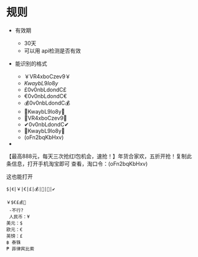 # 规则
- 有效期
	- 30天
	- 可以用 api检测是否有效
- 能识别的格式
	- ￥VR4xboCzev9￥
	- $KwaybL9lo8y$
	- £0v0nbLdondC£
	- €0v0nbLdondC€
	- 💰0v0nbLdondC💰
	- 🎵KwaybL9lo8y🔑
	- 📱VR4xboCzev9📱
	- ✔0v0nbLdondC✔
	- 🔑KwaybL9lo8y🎵
	- (oFn2bqKbHxv)
 
 
 
 
 -
 
 【最高888元，每天三次抢红I包机会，速抢！】年货合家欢，五折开抢！复制此条信息，打开手机淘宝即可 查看，淘口令：(oFn2bqKbHxv)

这也能打开
 
```
$|《|￥|€|£|💰|🎵|📱|✔

￥$€£💰🎵
 -不行?
 人民币：¥
美元：$
欧元：€
英镑：£
฿ 泰铢
₱ 菲律宾比索
```

 